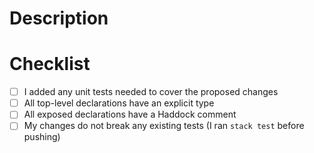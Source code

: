 # Description
<!-- Add a summary of your changes here -->


# Checklist
<!-- Please ensure your code matches all these criteria -->
- [ ] I added any unit tests needed to cover the proposed changes
- [ ] All top-level declarations have an explicit type
- [ ] All exposed declarations have a Haddock comment
- [ ] My changes do not break any existing tests (I ran `stack test` before pushing)
